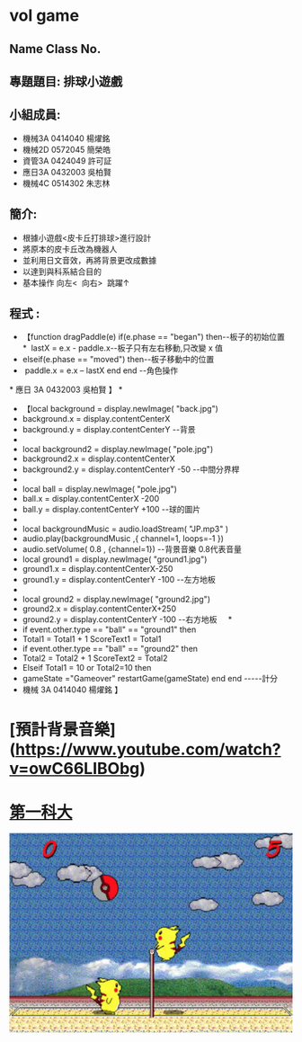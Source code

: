 # vol game

## Name Class No.

## 專題題目: 排球小遊戲

## 小組成員:
 * 機械3A     0414040   楊燿銘
 * 機械2D     0572045   簡榮皓
 * 資管3A     0424049   許可証
 * 應日3A     0432003   吳柏賢
 * 機械4C     0514302   朱志林
 
 ## 簡介:
 * 根據小遊戲<皮卡丘打排球>進行設計
 * 將原本的皮卡丘改為機器人
 * 並利用日文音效，再將背景更改成數據
 * 以達到與科系結合目的
 * 基本操作 向左<  向右>  跳躍↑
 
 
 ## 程式 :
* 【function dragPaddle(e)  if(e.phase == "began") then--板子的初始位置 
*  lastX = e.x - paddle.x--板子只有左右移動,只改變 x 值 
* elseif(e.phase == "moved") then--板子移動中的位置 
*  paddle.x = e.x – lastX end end  --角色操作 
 
* 應日 3A 0432003 吳柏賢 】
*
* 【local background = display.newImage( "back.jpg")
* background.x = display.contentCenterX
* background.y = display.contentCenterY  --背景       
*
* local background2 = display.newImage( "pole.jpg") 
* background2.x = display.contentCenterX
* background2.y = display.contentCenterY -50 --中間分界桿    
*
* local ball = display.newImage( "pole.jpg") 
* ball.x = display.contentCenterX -200 
* ball.y = display.contentCenterY +100 --球的圖片     
*
* local backgroundMusic = audio.loadStream( "JP.mp3" ) 
* audio.play(backgroundMusic ,{ channel=1, loops=-1 })   
* audio.setVolume( 0.8 , {channel=1})  --背景音樂 0.8代表音量
    
* local ground1 = display.newImage( "ground1.jpg")
* ground1.x = display.contentCenterX-250 
* ground1.y = display.contentCenterY -100 --左方地板    
*
* local ground2 = display.newImage( "ground2.jpg") 
* ground2.x = display.contentCenterX+250
* ground2.y = display.contentCenterY -100 --右方地板    
 * 
* if event.other.type == "ball" == "ground1" then
* Total1 = Total1 + 1 ScoreText1 = Total1 
* if event.other.type == "ball" == "ground2" then 
* Total2 = Total2 + 1 ScoreText2 = Total2
* Elseif Total1 = 10 or Total2=10 then
* gameState ="Gameover" restartGame(gameState) end end -----計分 
* 機械 3A 0414040 楊燿銘 】
# [預計背景音樂] (https://www.youtube.com/watch?v=owC66LIBObg)
 
# [第一科大](http://www.nkfust.edu.tw/bin/home.php)

![NKFUST](111.png "第一科大")

